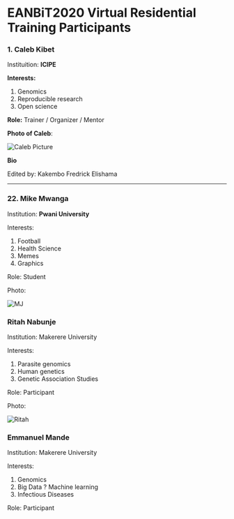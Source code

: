 # EANBiT2020 Virtual Residential Training Participants

### 1. Caleb Kibet
Instituition: **ICIPE**

**Interests:** 
1. Genomics
1. Reproducible research
1. Open science


**Role:** Trainer / Organizer / Mentor

**Photo of Caleb**: 

![Caleb Picture](https://avatars2.githubusercontent.com/u/3762127?s=460&u=6207a79932618c06f74b5f21378b27fecc770eb1&v=4)

**Bio**


Edited by: Kakembo Fredrick Elishama
___


### 22. Mike Mwanga
Institution: **Pwani University**

Interests:
1. Football
2. Health Science
3. Memes
4. Graphics

Role: Student

Photo:

![MJ](https://external-content.duckduckgo.com/iu/?u=https%3A%2F%2Ftse1.mm.bing.net%2Fth%3Fid%3DOIP.zRlCllVLoB8yyo2N5qbUvAHaJk%26pid%3DApi&f=1)


### Ritah Nabunje
Institution: Makerere University

Interests:
1. Parasite genomics
1. Human genetics
1. Genetic Association Studies

Role: Participant

Photo:

![Ritah](https://scontent.febb4-1.fna.fbcdn.net/v/t1.0-9/89163754_1497334083767843_6047626020796760064_n.jpg?_nc_cat=104&_nc_sid=85a577&_nc_eui2=AeFfD7wjImsq7OIv9vtFmVAXOReZeaBO6ks5F5l5oE7qSxIHEF2wWzSxmHeqKC2Aiw1a2tlXDtxbGeMwFlyGiHnV&_nc_ohc=rUyzMO3hcAcAX-zOG7x&_nc_ht=scontent.febb4-1.fna&oh=254ebe8dff98a43728355bc8ec3b7ea9&oe=5F292657)

### Emmanuel Mande
Institution: Makerere University

Interests:
1. Genomics
1. Big Data ? Machine learning
1. Infectious Diseases

Role: Participant
